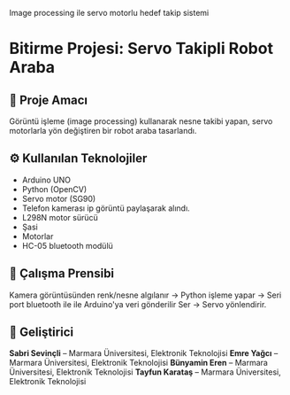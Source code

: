 Image processing ile servo motorlu hedef takip sistemi
# Bitirme Projesi: Servo Takipli Robot Araba

## 🎯 Proje Amacı
Görüntü işleme (image processing) kullanarak nesne takibi yapan, servo motorlarla yön değiştiren bir robot araba tasarlandı.

## ⚙️ Kullanılan Teknolojiler
- Arduino UNO
- Python (OpenCV)
- Servo motor (SG90)
- Telefon kamerası ip görüntü paylaşarak alındı.
- L298N motor sürücü
- Şasi
- Motorlar
- HC-05 bluetooth modülü

## 🔧 Çalışma Prensibi
Kamera görüntüsünden renk/nesne algılanır → Python işleme yapar → Seri port bluetooth ile ile Arduino'ya veri gönderilir Ser → Servo yönlendirir.


## 👤 Geliştirici
**Sabri Sevinçli** – Marmara Üniversitesi, Elektronik Teknolojisi
**Emre Yağcı** – Marmara Üniversitesi, Elektronik Teknolojisi
**Bünyamin Eren** – Marmara Üniversitesi, Elektronik Teknolojisi
**Tayfun Karataş** – Marmara Üniversitesi, Elektronik Teknolojisi


